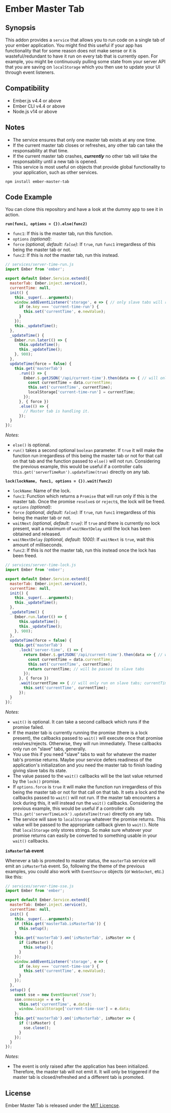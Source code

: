 # Ember Master Tab

## Synopsis

This addon provides a `service` that allows you to run code on a single tab of your ember
application. You might find this useful if your app has functionality that for some reason
does not make sense or it is wasteful/redundant to have it run on every tab that is currently
open. For example, you might be continuously pulling some state from your server API that
you are saving on `localStorage` which you then use to update your UI through event listeners.

## Compatibility

* Ember.js v4.4 or above
* Ember CLI v4.4 or above
* Node.js v14 or above

## Notes

* The service ensures that only one master tab exists at any one time.
* If the current master tab closes or refreshes, any other tab can take the responsability at that time.
* If the current master tab crashes, ***currently*** no other tab will take the responsability until
  a new tab is opened. 
* This service is most useful on objects that provide global functionality to your application, such as other services.


`npm install ember-master-tab`

## Code Example

You can clone this repository and have a look at the dummy app to see it in action.

**`run(func1, options = {}).else(func2)`**
- `func1`: If this is the master tab, run this function.
- `options` *(optional)*:
 - `force` *(optional, default: `false`)*: If `true`, run `func1` irregardless of this being the master tab or not.
- `func2`: If this is *not* the master tab, run this instead.

```js
// services/server-time-run.js
import Ember from 'ember';

export default Ember.Service.extend({
  masterTab: Ember.inject.service(),
  currentTime: null,
  init() {
    this._super(...arguments);
    window.addEventListener('storage', e => { // only slave tabs will receive this event
      if (e.key === 'current-time-run') {
        this.set('currentTime', e.newValue);
      }
    });
    this._updateTime();
  },
  _updateTime() {
    Ember.run.later(() => {
      this.updateTime();
      this._updateTime();
    }, 900);
  },
  updateTime(force = false) {
    this.get('masterTab')
      .run(() => {
        Ember.$.getJSON('/api/current-time').then(data => { // will only run on the master tab
          const currentTime = data.currentTime;
          this.set('currentTime', currentTime);
          localStorage['current-time-run'] = currentTime;
        });
      }, { force })
      .else(() => {
        // Master tab is handling it.
      });
  }
});
```
*Notes*:
- `else()` is optional.
- `run()` takes a second optional `boolean` parameter. If `true` it will
  make the function run irregardless of this being the master tab or not
  for that call on that tab and the function passed to `else()` will not
  run. Considering the previous example, this would be useful if a
  controller calls `this.get('serverTimeRun').updateTime(true)` directly
  on any tab.

**`lock(lockName, func1, options = {}).wait(func2)`**
- `lockName`: Name of the lock.
- `func1`: Function which returns a `Promise` that will run only if this is the master tab.
  Once the promise `resolve`s or `reject`s, the lock will be freed.
- `options` *(optional)*:
 - `force` *(optional, default: `false`)*: If `true`, run `func1` irregardless of this being the master tab or not.
 - `waitNext` *(optional, default: `true`)*: If `true` and there is currently no lock present, wait a maximum of `waitNextDelay` until the lock has been obtained and released.
 - `waitNextDelay` *(optional, default: 1000)*: If `waitNext` is `true`, wait this amount of milliseconds.
- `func2`: If this is *not* the master tab, run this instead once the lock has been freed.

```js
// services/server-time-lock.js
import Ember from 'ember';

export default Ember.Service.extend({
  masterTab: Ember.inject.service(),
  currentTime: null,
  init() {
    this._super(...arguments);
    this._updateTime();
  },
  _updateTime() {
    Ember.run.later(() => {
      this.updateTime();
      this._updateTime();
    }, 900);
  },
  updateTime(force = false) {
    this.get('masterTab')
      .lock('server-time', () => {
        return Ember.$.getJSON('/api/current-time').then(data => { // will only run on the master tab
          const currentTime = data.currentTime;
          this.set('currentTime', currentTime);
          return currentTime; // will be passed to slave tabs
        });
      }, { force })
      .wait(currentTime => { // will only run on slave tabs; currentTime is the result from the master tab
        this.set('currentTime', currentTime);
      });
  }
});
```
*Notes*:
- `wait()` is optional. It can take a second callback which runs if the
  promise failed.
- If the master tab is currently running the promise (there is a lock present),
  the callbacks passed to `wait()` will execute once that promise
  resolves/rejects. Otherwise, they will run immediately. These callbacks
  only run on "slave" tabs, generally.
- You use this if you need "slave" tabs to wait for whatever the master
  tab's promise returns. Maybe your service defers readiness of the application's
  initialization and you need the master tab to finish loading giving slave
  tabs its state.
- The value passed to the `wait()` callbacks will be the last value returned
  by the `lock()` promise.
- If `options.force` is `true` it will
  make the function run irregardless of this being the master tab or not for
  that call on that tab. It sets a lock and the callbacks passed to `wait()`
  will not run. If the master tab encounters a lock during this, it will instead
  run the `wait()` callbacks. Considering the previous example, this would
  be useful if a controller calls `this.get('serverTimeLock').updateTime(true)`
  directly on any tab.
- The service will save to `localStorage` whatever the promise returns.
  This value will be passed to the appropriate callback given to `wait()`.
  Note that `localStorage` only stores strings. So make sure whatever
  your promise returns can easily be converted to something usable in
  your `wait()` callbacks.
  
**`isMasterTab` event**

Whenever a tab is promoted to master status, the `masterTab` service will emit an `isMasterTab` event.
So, following the theme of the previous examples, you could also work with `EventSource` objects
(or `WebSocket`, etc.) like this:
```js
// services/server-time-sse.js
import Ember from 'ember';

export default Ember.Service.extend({
  masterTab: Ember.inject.service(),
  currentTime: null,
  init() {
    this._super(...arguments);
    if (this.get('masterTab.isMasterTab')) {
      this.setup();
    }
    this.get('masterTab').on('isMasterTab', isMaster => {
      if (isMaster) {
        this.setup();
      }
    });
    window.addEventListener('storage', e => {
      if (e.key === 'current-time-sse') {
        this.set('currentTime', e.newValue);
      }
    });
  },
  setup() {
    const sse = new EventSource('/sse');
    sse.onmessage = e => {
      this.set('currentTime', e.data);
      window.localStorage['current-time-sse'] = e.data;
    };
    this.get('masterTab').on('isMasterTab', isMaster => {
      if (!isMaster) {
        sse.close();
      }
    });
  }
});
```
*Notes*:
- The event is only raised after the application has been initialized. Therefore,
  the master tab will not emit it. It will only be triggered if the master
  tab is closed/refreshed and a different tab is promoted.

## License

Ember Master Tab is released under the [MIT Licencse](https://github.com/rhyek/ember-master-tab/blob/master/LICENSE.md).
